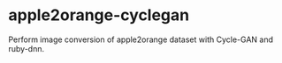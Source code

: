 # apple2orange-cyclegan
Perform image conversion of apple2orange dataset with Cycle-GAN and ruby-dnn.
